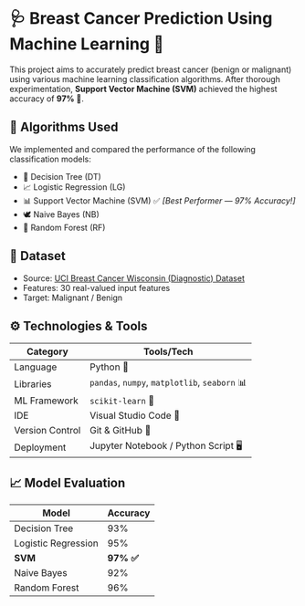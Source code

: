 # 🩺 Breast Cancer Prediction Using Machine Learning 🔬

This project aims to accurately predict breast cancer (benign or malignant) using various machine learning classification algorithms. After thorough experimentation, **Support Vector Machine (SVM)** achieved the highest accuracy of **97% 🎯**.

## 🧠 Algorithms Used

We implemented and compared the performance of the following classification models:

- 🌳 Decision Tree (DT)
- 📈 Logistic Regression (LG)
- 📊 Support Vector Machine (SVM) ✅ *[Best Performer — 97% Accuracy!]*
- 🕊️ Naive Bayes (NB)
- 🌲 Random Forest (RF)

## 🧪 Dataset

- Source: [UCI Breast Cancer Wisconsin (Diagnostic) Dataset](https://archive.ics.uci.edu/ml/datasets/Breast+Cancer+Wisconsin+(Diagnostic))
- Features: 30 real-valued input features
- Target: Malignant / Benign

## ⚙️ Technologies & Tools

| Category        | Tools/Tech                      |
|----------------|----------------------------------|
| Language        | Python 🐍                        |
| Libraries       | `pandas`, `numpy`, `matplotlib`, `seaborn` 📊 |
| ML Framework    | `scikit-learn` 🤖               |
| IDE             | Visual Studio Code 🧩            |
| Version Control | Git & GitHub 🔧                 |
| Deployment      | Jupyter Notebook / Python Script 🖥️ |

## 📈 Model Evaluation

| Model             | Accuracy |
|------------------|----------|
| Decision Tree     | 93%      |
| Logistic Regression | 95%   |
| **SVM**           | **97% ✅** |
| Naive Bayes       | 92%      |
| Random Forest     | 96%      |

